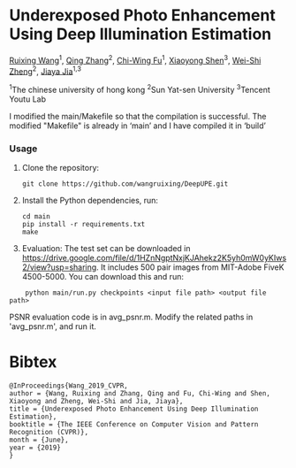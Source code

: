 # Underexposed Photo Enhancement Using Deep Illumination Estimation

[Ruixing Wang](http://appsrv.cse.cuhk.edu.hk/~rxwang/)<sup>1</sup>, [Qing Zhang](http://zhangqing-home.net)<sup>2</sup>, [Chi-Wing Fu](https://www.cse.cuhk.edu.hk/~cwfu/)<sup>1</sup>, [Xiaoyong Shen](http://xiaoyongshen.me/)<sup>3</sup>, [Wei-Shi Zheng](https://sites.google.com/site/sunnyweishi/)<sup>2</sup>, [Jiaya Jia](http://jiaya.me/)<sup>1,3</sup>

<sup>1</sup>The chinese university of hong kong <sup>2</sup>Sun Yat-sen University <sup>3</sup>Tencent Youtu Lab

I modified the main/Makefile so that the compilation is successful. The modified "Makefile" is already in ‘main’ and I have compiled it in ‘build’


### Usage

1. Clone the repository:

   ```shell
   git clone https://github.com/wangruixing/DeepUPE.git
   ```
2. Install the Python dependencies, run:
    ```shell
    cd main
    pip install -r requirements.txt
    make
    ```
3. Evaluation:
The test set can be downloaded in https://drive.google.com/file/d/1HZnNgptNxjKJAhekz2K5yh0mW0yKIws2/view?usp=sharing. It includes 500 pair images from MIT-Adobe FiveK 4500-5000. You can download this and run:
```shell
    python main/run.py checkpoints <input file path> <output file path>
```    
PSNR evaluation code is in avg_psnr.m. Modify the related paths in 'avg_psnr.m', and run it.





# Bibtex
```
@InProceedings{Wang_2019_CVPR,
author = {Wang, Ruixing and Zhang, Qing and Fu, Chi-Wing and Shen, Xiaoyong and Zheng, Wei-Shi and Jia, Jiaya},
title = {Underexposed Photo Enhancement Using Deep Illumination Estimation},
booktitle = {The IEEE Conference on Computer Vision and Pattern Recognition (CVPR)},
month = {June},
year = {2019}
}
```
